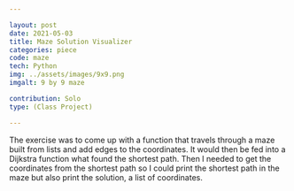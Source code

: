 ```yaml
---

layout: post
date: 2021-05-03
title: Maze Solution Visualizer
categories: piece
code: maze
tech: Python
img: ../assets/images/9x9.png
imgalt: 9 by 9 maze

contribution: Solo
type: (Class Project)

---
```


The exercise was to come up with a function that travels through a maze built from lists and add edges to the coordinates. It would then be fed into a Dijkstra function what found the shortest path. Then I needed to get the coordinates from the shortest path so I could print the shortest path in the maze but also print the solution, a list of coordinates.
